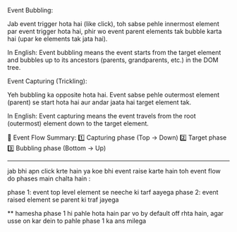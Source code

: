 Event Bubbling:

Jab event trigger hota hai (like click), toh sabse pehle innermost element par event trigger hota hai,
phir wo event parent elements tak bubble karta hai (upar ke elements tak jata hai).

In English:
Event bubbling means the event starts from the target element and bubbles up to its ancestors (parents, grandparents, etc.) in the DOM tree.

Event Capturing (Trickling):

Yeh bubbling ka opposite hota hai.
Event sabse pehle outermost element (parent) se start hota hai aur andar jaata hai target element tak.

In English:
Event capturing means the event travels from the root (outermost) element down to the target element.

🎯 Event Flow Summary:
1️⃣ Capturing phase (Top → Down)
2️⃣ Target phase
3️⃣ Bubbling phase (Bottom → Up)

-----------------------------------------------------------------------------------------

jab bhi apn click krte hain ya koe bhi event raise karte hain toh event flow do phases main chalta hain :

phase 1: event top level element se neeche ki tarf aayega 
phase 2: event raised element se parent ki traf jayega 

**  hamesha phase 1 hi pahle hota hain par vo by default off rhta hain, agar usse on kar dein to pahle phase 1 ka ans milega 